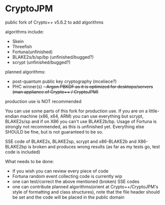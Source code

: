 CryptoJPM
=========

public fork of Crypto++ v5.6.2 to add algorithms

algorithms include:
- Skein
- Threefish
- Fortuna(unfinished)
- BLAKE2s/b/sp/bp (unfinished/bugged?)
- scrypt (unfinished/bugged?)

planned algorithms:
- post-quantum public key cryptography (mceliece?)
- PHC winner(s)
~~- Argon PBKDF as it is optimized for desktops/servers (man appliance of Crypto++ / CryptoJPM)~~

production use is NOT recommended

You can use some parts of this fork for production use.
If you are on a little-endian machine (x86, x64, ARM) you can use everything but scrypt, BLAKE2s/sp and if on X86 you can't use BLAKE2b/bp.
Usage of Fortuna is strongly not recommended, as this is unfinished yet.
Everything else SHOULD be fine, but is not guaranteed to be so.

SSE code of BLAKE2s, BLAKE2sp, scrypt and x86-BLAKE2b and X86-BLAKE2bp is broken and produces wrong results (as far as my tests go, test code is included)

What needs to be done:
- If you wish you can review every piece of code
- Fortuna random event collecting code is currently wip
- one can test/correct the above mentioned (broken) SSE codes
- one can contribute planned algorithms(orient at Crypto++/CryptoJPM's style of formatting and class structures), note that the file header should be set and the code will be placed in the public domain